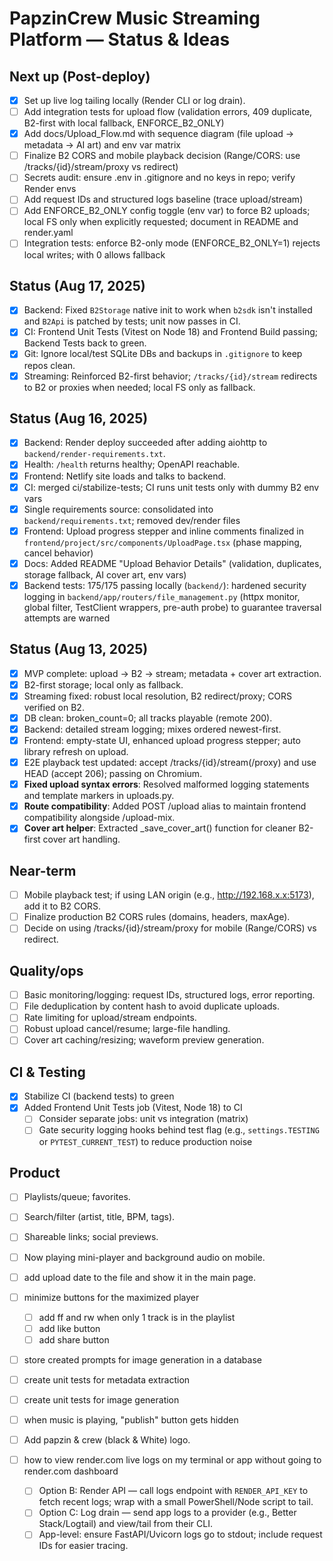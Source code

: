# PapzinCrew Music Streaming Platform — Status & Ideas

## Next up (Post-deploy)
- [x] Set up live log tailing locally (Render CLI or log drain).
- [ ] Add integration tests for upload flow (validation errors, 409 duplicate, B2-first with local fallback, ENFORCE_B2_ONLY)
- [x] Add docs/Upload_Flow.md with sequence diagram (file upload → metadata → AI art) and env var matrix
- [ ] Finalize B2 CORS and mobile playback decision (Range/CORS: use /tracks/{id}/stream/proxy vs redirect)
- [ ] Secrets audit: ensure .env in .gitignore and no keys in repo; verify Render envs
- [ ] Add request IDs and structured logs baseline (trace upload/stream)
 - [ ] Add ENFORCE_B2_ONLY config toggle (env var) to force B2 uploads; local FS only when explicitly requested; document in README and render.yaml
 - [ ] Integration tests: enforce B2-only mode (ENFORCE_B2_ONLY=1) rejects local writes; with 0 allows fallback

## Status (Aug 17, 2025)
- [x] Backend: Fixed `B2Storage` native init to work when `b2sdk` isn't installed and `B2Api` is patched by tests; unit now passes in CI.
- [x] CI: Frontend Unit Tests (Vitest on Node 18) and Frontend Build passing; Backend Tests back to green.
- [x] Git: Ignore local/test SQLite DBs and backups in `.gitignore` to keep repos clean.
- [x] Streaming: Reinforced B2-first behavior; `/tracks/{id}/stream` redirects to B2 or proxies when needed; local FS only as fallback.

## Status (Aug 16, 2025)
- [x] Backend: Render deploy succeeded after adding aiohttp to `backend/render-requirements.txt`.
- [x] Health: `/health` returns healthy; OpenAPI reachable.
- [x] Frontend: Netlify site loads and talks to backend.
- [x] CI: merged ci/stabilize-tests; CI runs unit tests only with dummy B2 env vars
- [x] Single requirements source: consolidated into `backend/requirements.txt`; removed dev/render files
- [x] Frontend: Upload progress stepper and inline comments finalized in `frontend/project/src/components/UploadPage.tsx` (phase mapping, cancel behavior)
- [x] Docs: Added README "Upload Behavior Details" (validation, duplicates, storage fallback, AI cover art, env vars)
- [x] Backend tests: 175/175 passing locally (`backend/`): hardened security logging in `backend/app/routers/file_management.py` (httpx monitor, global filter, TestClient wrappers, pre-auth probe) to guarantee traversal attempts are warned

## Status (Aug 13, 2025)
- [x] MVP complete: upload → B2 → stream; metadata + cover art extraction.
- [x] B2-first storage; local only as fallback.
- [x] Streaming fixed: robust local resolution, B2 redirect/proxy; CORS verified on B2.
- [x] DB clean: broken_count=0; all tracks playable (remote 200).
- [x] Backend: detailed stream logging; mixes ordered newest-first.
- [x] Frontend: empty-state UI, enhanced upload progress stepper; auto library refresh on upload.
- [x] E2E playback test updated: accept /tracks/{id}/stream(/proxy) and use HEAD (accept 206); passing on Chromium.
- [x] **Fixed upload syntax errors**: Resolved malformed logging statements and template markers in uploads.py.
- [x] **Route compatibility**: Added POST /upload alias to maintain frontend compatibility alongside /upload-mix.
- [x] **Cover art helper**: Extracted _save_cover_art() function for cleaner B2-first cover art handling.

## Near-term
- [ ] Mobile playback test; if using LAN origin (e.g., http://192.168.x.x:5173), add it to B2 CORS.
- [ ] Finalize production B2 CORS rules (domains, headers, maxAge).
- [ ] Decide on using /tracks/{id}/stream/proxy for mobile (Range/CORS) vs redirect.

## Quality/ops
- [ ] Basic monitoring/logging: request IDs, structured logs, error reporting.
- [ ] File deduplication by content hash to avoid duplicate uploads.
- [ ] Rate limiting for upload/stream endpoints.
- [ ] Robust upload cancel/resume; large-file handling.
- [ ] Cover art caching/resizing; waveform preview generation.

## CI & Testing
- [x] Stabilize CI (backend tests) to green
- [x] Added Frontend Unit Tests job (Vitest, Node 18) to CI
  - [ ] Consider separate jobs: unit vs integration (matrix)
  - [ ] Gate security logging hooks behind test flag (e.g., `settings.TESTING` or `PYTEST_CURRENT_TEST`) to reduce production noise

## Product
- [ ] Playlists/queue; favorites.
- [ ] Search/filter (artist, title, BPM, tags).
- [ ] Shareable links; social previews.
- [ ] Now playing mini-player and background audio on mobile.

- [ ] add upload date to the file and show it in the main page.
- [ ] minimize buttons for the maximized player
  - [ ] add ff and rw when only 1 track is in the playlist
  - [ ] add like button
  - [ ] add share button
- [ ] store created prompts for image generation in a database

- [ ] create unit tests for metadata extraction

- [ ] create unit tests for image generation

- [ ] when music is playing, "publish" button gets hidden

- [ ] Add papzin & crew (black & White) logo.

- [ ] how to view render.com live logs on my terminal or app without going to render.com dashboard
  - [ ] Option B: Render API — call logs endpoint with `RENDER_API_KEY` to fetch recent logs; wrap with a small PowerShell/Node script to tail.
  - [ ] Option C: Log drain — send app logs to a provider (e.g., Better Stack/Logtail) and view/tail from their CLI.
  - [ ] App-level: ensure FastAPI/Uvicorn logs go to stdout; include request IDs for easier tracing.